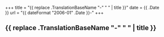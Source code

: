 +++
title = "{{ replace .TranslationBaseName "-" " " | title }}"
date = {{ .Date }}
url = "{{ dateFormat "2006-01" .Date }}-"
+++

## {{ replace .TranslationBaseName "-" " " | title }}
